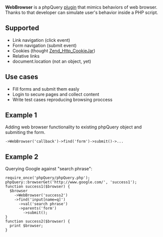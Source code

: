 **WebBrowser** is a phpQuery [plugin](http://code.google.com/p/phpquery/wiki/PluginsServerSide) that mimics behaviors of web browser. Thanks to that developer can simulate user's behavior inside a PHP script.

## Supported ##
  * Link navigation (click event)
  * Form navigation (submit event)
  * Cookies (thought [Zend\_Http\_CookieJar](http://framework.zend.com/manual/en/zend.http.cookies.html))
  * Relative links
  * document.location (not an object, yet)

## Use cases ##
  * Fill forms and submit them easly
  * Login to secure pages and collect content
  * Write test cases reproducing browsing proccess

## Example 1 ##
Adding web browser functionality to existing phpQuery object and submiting the form.
```
->WebBrowser('callback')->find('form')->submit()->...
```

## Example 2 ##
Querying Google against "search phrase":
```
require_once('phpQuery/phpQuery.php');
phpQuery::browserGet('http://www.google.com/', 'success1');
function success1($browser) {
  $browser
    ->WebBrowser('success2')
    ->find('input[name=q]')
      ->val('search phrase')
      ->parents('form')
        ->submit();
}
function success2($browser) {
  print $browser;
}
```